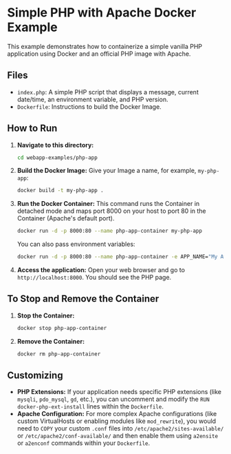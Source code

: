 # Simple PHP with Apache Docker Example

This example demonstrates how to containerize a simple vanilla PHP application using Docker and an official PHP image with Apache.

## Files

*   `index.php`: A simple PHP script that displays a message, current date/time, an environment variable, and PHP version.
*   `Dockerfile`: Instructions to build the Docker Image.

## How to Run

1.  **Navigate to this directory:**
    ```bash
    cd webapp-examples/php-app
    ```

2.  **Build the Docker Image:**
    Give your Image a name, for example, `my-php-app`:
    ```bash
    docker build -t my-php-app .
    ```

3.  **Run the Docker Container:**
    This command runs the Container in detached mode and maps port 8000 on your host to port 80 in the Container (Apache's default port).
    ```bash
    docker run -d -p 8000:80 --name php-app-container my-php-app
    ```
    You can also pass environment variables:
    ```bash
    docker run -d -p 8000:80 --name php-app-container -e APP_NAME="My Awesome PHP App" my-php-app
    ```

4.  **Access the application:**
    Open your web browser and go to `http://localhost:8000`. You should see the PHP page.

## To Stop and Remove the Container

1.  **Stop the Container:**
    ```bash
    docker stop php-app-container
    ```

2.  **Remove the Container:**
    ```bash
    docker rm php-app-container
    ```

## Customizing

*   **PHP Extensions:** If your application needs specific PHP extensions (like `mysqli`, `pdo_mysql`, `gd`, etc.), you can uncomment and modify the `RUN docker-php-ext-install` lines within the `Dockerfile`.
*   **Apache Configuration:** For more complex Apache configurations (like custom VirtualHosts or enabling modules like `mod_rewrite`), you would need to `COPY` your custom `.conf` files into `/etc/apache2/sites-available/` or `/etc/apache2/conf-available/` and then enable them using `a2ensite` or `a2enconf` commands within your `Dockerfile`.
